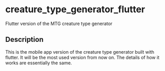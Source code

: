 # creature_type_generator_flutter

Flutter version of the MTG creature type generator

## Description

This is the mobile app version of the creature type generator built with flutter. It will be the most used version from now on. The details of how it works are essentially the same.
